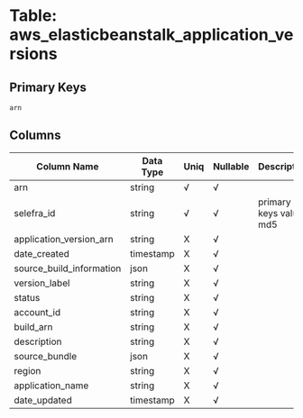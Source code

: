 # Table: aws_elasticbeanstalk_application_versions

## Primary Keys 

```
arn
```


## Columns 

|  Column Name   |  Data Type  | Uniq | Nullable | Description | 
|  ----  | ----  | ----  | ----  | ---- | 
| arn | string | √ | √ |  | 
| selefra_id | string | √ | √ | primary keys value md5 | 
| application_version_arn | string | X | √ |  | 
| date_created | timestamp | X | √ |  | 
| source_build_information | json | X | √ |  | 
| version_label | string | X | √ |  | 
| status | string | X | √ |  | 
| account_id | string | X | √ |  | 
| build_arn | string | X | √ |  | 
| description | string | X | √ |  | 
| source_bundle | json | X | √ |  | 
| region | string | X | √ |  | 
| application_name | string | X | √ |  | 
| date_updated | timestamp | X | √ |  | 



